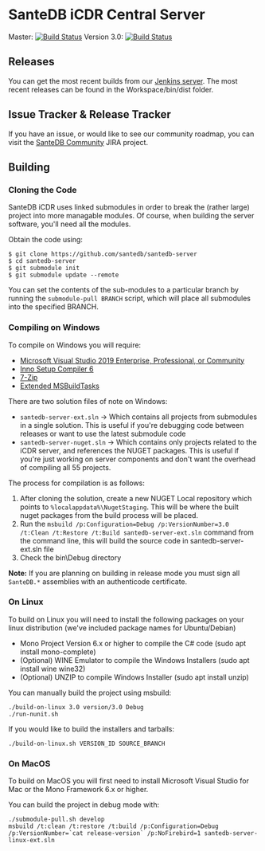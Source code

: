 # SanteDB iCDR Central Server

Master: [![Build Status](https://jenkins.fyfesoftware.ca/job/santedb-icdr-master/badge/icon)](https://jenkins.fyfesoftware.ca/job/santedb-icdr-master/)
Version 3.0: [![Build Status](https://jenkins.fyfesoftware.ca/job/santedb-icdr-v3/badge/icon)](https://jenkins.fyfesoftware.ca/job/santedb-icdr-v3/)

## Releases 

You can get the most recent builds from our [Jenkins server](https://jenkins.fyfesoftware.ca/job/santedb-icdr-master). The most recent releases can be found in the Workspace/bin/dist folder.

## Issue Tracker & Release Tracker

If you have an issue, or would like to see our community roadmap, you can visit the [SanteDB Community](https://santesuite.atlassian.net/) JIRA project.

## Building

### Cloning the Code

SanteDB iCDR uses linked submodules in order to break the (rather large) project into more managable modules. Of course, when building the server software, you'll need all the modules. 

Obtain the code using:

```
$ git clone https://github.com/santedb/santedb-server
$ cd santedb-server
$ git submodule init
$ git submodule update --remote
```

You can set the contents of the sub-modules to a particular branch by running the ```submodule-pull BRANCH``` script, which will place all submodules into the specified BRANCH.

### Compiling on Windows

To compile on Windows you will require:

* [Microsoft Visual Studio 2019 Enterprise, Professional, or Community](https://visualstudio.microsoft.com/)
* [Inno Setup Compiler 6](https://jrsoftware.org/isdl.php)
* [7-Zip](https://www.7-zip.org/download.html)
* [Extended MSBuildTasks](https://github.com/loresoft/msbuildtasks)

There are two solution files of note on Windows:

* `santedb-server-ext.sln` -> Which contains all projects from submodules in a single solution. This is useful if you're debugging code between releases or want to use the latest submodule code 
* `santedb-server-nuget.sln` -> Which contains only projects related to the iCDR server, and references the NUGET packages. This is useful if you're just working on server components and don't want the overhead of compiling all 55 projects.

The process for compilation is as follows:

1. After cloning the solution, create a new NUGET Local repository which points to ```%localappdata%\NugetStaging```. This will be where the built nuget packages from the build process will be placed.
2. Run the `msbuild /p:Configuration=Debug /p:VersionNumber=3.0 /t:Clean /t:Restore /t:Build santedb-server-ext.sln` command from the command line, this will build the source code in santedb-server-ext.sln file
3. Check the bin\Debug directory

**Note:** If you are planning on building in release mode you must sign all `SanteDB.*` assemblies with an authenticode certificate.

### On Linux

To build on Linux you will need to install the following packages on your linux distribution (we've included package names for Ubuntu/Debian)

* Mono Project Version 6.x or higher to compile the C# code (sudo apt install mono-complete)
* (Optional) WINE Emulator to compile the Windows Installers (sudo apt install wine wine32)
* (Optional) UNZIP to compile Windows Installer (sudo apt install unzip)

You can manually build the project using msbuild:

```
./build-on-linux 3.0 version/3.0 Debug
./run-nunit.sh
```

If you would like to build the installers and tarballs:

```
./build-on-linux.sh VERSION_ID SOURCE_BRANCH
```

### On MacOS

To build on MacOS you will first need to install Microsoft Visual Studio for Mac or the Mono Framework 6.x or higher. 

You can build the project in debug mode with:

```
./submodule-pull.sh develop
msbuild /t:clean /t:restore /t:build /p:Configuration=Debug /p:VersionNumber=`cat release-version` /p:NoFirebird=1 santedb-server-linux-ext.sln
```
